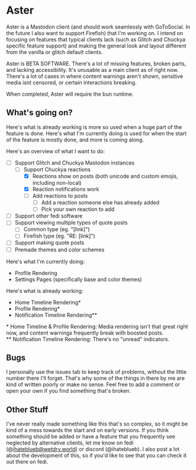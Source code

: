 # Aster

Aster is a Mastodon client (and should work seamlessly with GoToSocial. In the future I also want to support Firefish) that I'm working on. I intend on focusing on features that typical clients lack (such as Glitch and Chuckya specific feature support) and making the general look and layout different from the vanilla or glitch default clients.

Aster is BETA SOFTWARE. There's a lot of missing features, broken parts, and lacking accessibility. It's unusable as a main client as of right now. There's a lot of cases in where content warnings aren't shown, sensitive media isnt censored, or certain interactions breaking.

When completed, Aster will require the bun runtime.

## What's going on?

Here's what is already working is more so used when a huge part of the feature is done. Here's what I'm currently doing is used for when the start of the feature is mostly done, and more is coming along.

Here's an overview of what I want to do:

-   [ ] Support Glitch and Chuckya Mastodon instances
    -   [ ] Support Chuckya reactions
        -   [x] Reactions show on posts (both unicode and custom emojis, including non-local)
        -   [x] Reaction notifications work
        -   [ ] Add reactions to posts
            -   [ ] Add a reaction someone else has already added
            -   [ ] Pick your own reaction to add
-   [ ] Support other fedi software
-   [ ] Support viewing multiple types of quote posts
    -   [ ] Common type (eg. "\[link\]")
    -   [ ] Firefish type (eg. "RE: \[link\]")
-   [ ] Support making quote posts
-   [ ] Premade themes and color schemes

Here's what I'm currently doing:

-   Profile Rendering
-   Settings Pages (specifically base and color themes)

Here's what is already working:

-   Home Timeline Rendering\*
-   Profile Rendering\*
-   Notification Timeline Rendering\*\*

\* Home Timeline & Profile Rendering: Media rendering isn't that great right now, and content warnings frequently break with boosted posts.  
\*\* Notification Timeline Rendering: There's no "unread" indicators.

## Bugs

I personally use the issues tab to keep track of problems, without the little number there I'll forget. That's why some of the things in there by me are kind of written poorly or make no sense. Feel free to add a comment or open your own if you find something that's broken.

## Other Stuff

I've never really made something like this that's so complex, so it might be kind of a mess towards the start and on early versions. If you think something should be added or have a feature that you frequently see neglected by alternative clients, let me know on fedi (@ihateblueb@wetdry.world) or discord (@ihateblueb). I also post a lot about the development of this, so if you'd like to see that you can check it out there on fedi.
